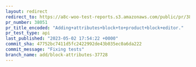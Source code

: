 ```yaml
---
layout: redirect
redirect_to: https://a8c-woo-test-reports.s3.amazonaws.com/public/pr/38051/api/index.html
pr_number: 38051
pr_title_encoded: "Adding+attributes+block+to+product+block+editor."
pr_test_type: api
last_published: "2023-05-02 17:54:22 +0000"
commit_sha: 47752bc7411d5fc2422992de43b035ec0a6da222
commit_message: "Fixing tests"
branch_name: add/block-attributes-37728
---
```

